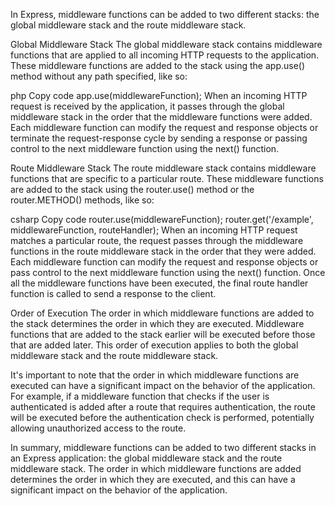 In Express, middleware functions can be added to two different stacks: the global middleware stack and the route middleware stack.

Global Middleware Stack
The global middleware stack contains middleware functions that are applied to all incoming HTTP requests to the application. These middleware functions are added to the stack using the app.use() method without any path specified, like so:

php
Copy code
app.use(middlewareFunction);
When an incoming HTTP request is received by the application, it passes through the global middleware stack in the order that the middleware functions were added. Each middleware function can modify the request and response objects or terminate the request-response cycle by sending a response or passing control to the next middleware function using the next() function.

Route Middleware Stack
The route middleware stack contains middleware functions that are specific to a particular route. These middleware functions are added to the stack using the router.use() method or the router.METHOD() methods, like so:

csharp
Copy code
router.use(middlewareFunction);
router.get('/example', middlewareFunction, routeHandler);
When an incoming HTTP request matches a particular route, the request passes through the middleware functions in the route middleware stack in the order that they were added. Each middleware function can modify the request and response objects or pass control to the next middleware function using the next() function. Once all the middleware functions have been executed, the final route handler function is called to send a response to the client.

Order of Execution
The order in which middleware functions are added to the stack determines the order in which they are executed. Middleware functions that are added to the stack earlier will be executed before those that are added later. This order of execution applies to both the global middleware stack and the route middleware stack.

It's important to note that the order in which middleware functions are executed can have a significant impact on the behavior of the application. For example, if a middleware function that checks if the user is authenticated is added after a route that requires authentication, the route will be executed before the authentication check is performed, potentially allowing unauthorized access to the route.

In summary, middleware functions can be added to two different stacks in an Express application: the global middleware stack and the route middleware stack. The order in which middleware functions are added determines the order in which they are executed, and this can have a significant impact on the behavior of the application.
